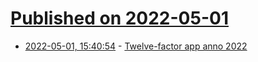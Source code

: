 # [Published on 2022-05-01](index.md)

* [2022-05-01, 15:40:54](https://news.ycombinator.com/item?id=31225921) - [Twelve-factor app anno 2022](https://xenitab.github.io/blog/2022/02/23/12factor/)
